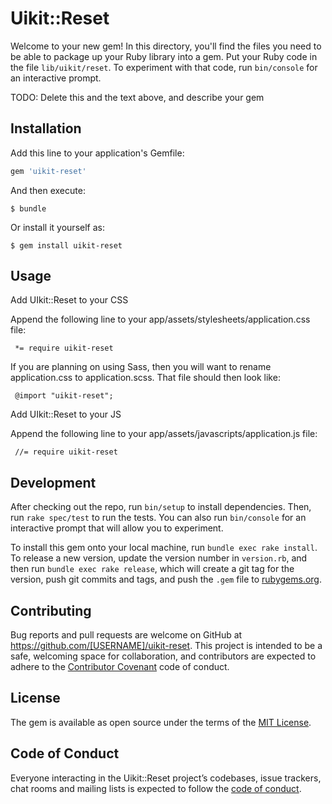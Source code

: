 # Uikit::Reset

Welcome to your new gem! In this directory, you'll find the files you need to be able to package up your Ruby library into a gem. Put your Ruby code in the file `lib/uikit/reset`. To experiment with that code, run `bin/console` for an interactive prompt.

TODO: Delete this and the text above, and describe your gem

## Installation

Add this line to your application's Gemfile:

```ruby
gem 'uikit-reset'
```

And then execute:

    $ bundle

Or install it yourself as:

    $ gem install uikit-reset

## Usage

 Add UIkit::Reset to your CSS

   Append the following line to your app/assets/stylesheets/application.css file:

     *= require uikit-reset

   If you are planning on using Sass, then you will want to rename application.css to application.scss. That file should then look like:

     @import "uikit-reset";

 Add UIkit::Reset to your JS

   Append the following line to your app/assets/javascripts/application.js file:

     //= require uikit-reset

## Development

After checking out the repo, run `bin/setup` to install dependencies. Then, run `rake spec/test` to run the tests. You can also run `bin/console` for an interactive prompt that will allow you to experiment.

To install this gem onto your local machine, run `bundle exec rake install`. To release a new version, update the version number in `version.rb`, and then run `bundle exec rake release`, which will create a git tag for the version, push git commits and tags, and push the `.gem` file to [rubygems.org](https://rubygems.org).

## Contributing

Bug reports and pull requests are welcome on GitHub at https://github.com/[USERNAME]/uikit-reset. This project is intended to be a safe, welcoming space for collaboration, and contributors are expected to adhere to the [Contributor Covenant](http://contributor-covenant.org) code of conduct.

## License

The gem is available as open source under the terms of the [MIT License](https://opensource.org/licenses/MIT).

## Code of Conduct

Everyone interacting in the Uikit::Reset project’s codebases, issue trackers, chat rooms and mailing lists is expected to follow the [code of conduct](https://github.com/[USERNAME]/uikit-reset/blob/master/CODE_OF_CONDUCT.md).
